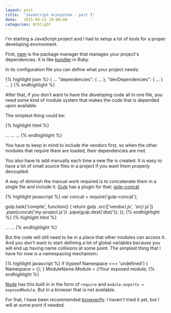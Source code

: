 ```yaml
---
layout: post
title:  "JavaScript ecosystem - part I"
date:   2015-06-22 20:00:00
categories: 8thlight
---
```

I'm starting a JavaScript project and I had to setup a lot of tools for a proper developing environment.

First, [npm][npm] is the package manager that manages your project's dependencies. It is like [bundler][bundler] in Ruby.

[npm]: https://www.npmjs.com/
[bundler]: http://bundler.io/

In its configuration file you can define what your project needs:

{% highlight json %}
{
  ...
  "dependencies": {
    ...
  },
  "devDependencies": {
    ...
  }
  ...
}
{% endhighlight %}

After that, if you don't want to have the developing code all in one file, you need some kind of module system that makes the code that is depended upon available.

The simplest thing could be:

{% highlight html %}
<html>
  <head>
    ...
    <script src="vendor/vendor-1.js"></script>
    <script src="vendor/vendor-n.js"></script>
    <script src="src/module-1.js"></script>
    <script src="src/module-n.js"></script>
    ...
  </head>
  ...
</html>
{% endhighlight %}

You have to keep in mind to include the vendors first, so when the other modules that require them are loaded, their dependencies are met.

You also have to add manually each time a new file is created. It is easy to have a lot of small source files in a project if you want them properly decoupled.

A way of diminish the manual work required is to concatenate them in a single file and include it. [Gulp][gulp] has a plugin for that: [gulp-concat][concat]

[gulp]: http://gulpjs.com/
[concat]: https://www.npmjs.com/package/gulp-concat

{% highlight javascript %}
var concat = require('gulp-concat');

gulp.task('compile', function() {
  return gulp
    .src(['vendor/*.js', 'src/*.js'])
    .pipe(concat('my-project.js'))
    .pipe(gulp.dest('dist/'));
});
{% endhighlight %}
{% highlight html %}
<html>
  ...
  <head>
    <script src="dist/my-projet.js"></script>
  </head>
  ...
</html>
{% endhighlight %}

But the code will still need to be in a place that other modules can access it. And you don't want to start defining a lot of global variables because you will end up having name collisions at some point. The simplest thing that I have for now is a namespacing mechanism:

{% highlight javascript %}
if (typeof Namespace === 'undefined') {
  Namespace = {};
}
ModuleName.Module = //Your exposed module;
{% endhighlight %}

[Node][node] has this built in in the form of `require` and `module.exports = exposedModule`. But in a browser that is not available.

[node]: https://nodejs.org/

For that, I have been recommended [browserify][browserify]. I haven't tried it yet, but I will at some point if needed.

[browserify]: http://browserify.org/
